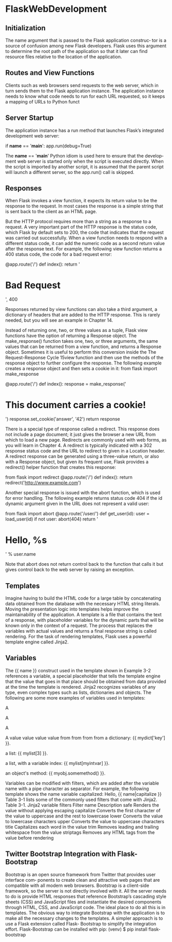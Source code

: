 # FlaskWebDevelopment
## Initialization

The name argument that is passed to the Flask application construc‐
tor is a source of confusion among new Flask developers. Flask uses
this argument to determine the root path of the application so that it
later can find resource files relative to the location of the application.

## Routes and View Functions
Clients such as web browsers send requests to the web server, which in turn sends them
to the Flask application instance. The application instance needs to know what code
needs to run for each URL requested, so it keeps a mapping of URLs to Python funct

## Server Startup
The application instance has a run method that launches Flask’s integrated development
web server:

if __name__ == '__main__':
	app.run(debug=True)

The __name__ == '__main__' Python idiom is used here to ensure that the develop‐
ment web server is started only when the script is executed directly. When the script is
imported by another script, it is assumed that the parent script will launch a different
server, so the app.run() call is skipped.

## Responses
When Flask invokes a view function, it expects its return value to be the response to the
request. In most cases the response is a simple string that is sent back to the client as an
HTML page.

But the HTTP protocol requires more than a string as a response to a request. A very
important part of the HTTP response is the status code, which Flask by default sets to
200, the code that indicates that the request was carried out successfully.
When a view function needs to respond with a different status code, it can add the
numeric code as a second return value after the response text. For example, the following
view function returns a 400 status code, the code for a bad request error:

@app.route('/')
def index():
	return '<h1>Bad Request</h1>', 400

Responses returned by view functions can also take a third argument, a dictionary of
headers that are added to the HTTP response. This is rarely needed, but you will see an
example in Chapter 14.

Instead of returning one, two, or three values as a tuple, Flask view functions have the
option of returning a Response object. The make_response() function takes one, two,
or three arguments, the same values that can be returned from a view function, and
returns a Response object. Sometimes it is useful to perform this conversion inside the
The Request-Response Cycle 15view function and then use the methods of the response object to further configure the
response. The following example creates a response object and then sets a cookie in it:
from flask import make_response

@app.route('/')
def index():
	response = make_response('<h1>This document carries a cookie!</h1>')
	response.set_cookie('answer', '42')
	return response

There is a special type of response called a redirect. This response does not include a
page document; it just gives the browser a new URL from which to load a new page.
Redirects are commonly used with web forms, as you will learn in Chapter 4.
A redirect is typically indicated with a 302 response status code and the URL to redirect
to given in a Location header. A redirect response can be generated using a three-value
return, or also with a Response object, but given its frequent use, Flask provides a
redirect() helper function that creates this response:

from flask import redirect
@app.route('/')
def index():
	return redirect('http://www.example.com')

Another special response is issued with the abort function, which is used for error
handling. The following example returns status code 404 if the id dynamic argument
given in the URL does not represent a valid user:

from flask import abort
@app.route('/user/<id>')
def get_user(id):
	user = load_user(id)
	if not user:
		abort(404)
		return '<h1>Hello, %s</h1>' % user.name

Note that abort does not return control back to the function that calls it but gives control
back to the web server by raising an exception.

## Templates

Imagine having to build the HTML code for a large table by concatenating
data obtained from the database with the necessary HTML string literals. Moving the
presentation logic into templates helps improve the maintainability of the application.
A template is a file that contains the text of a response, with placeholder variables for
the dynamic parts that will be known only in the context of a request. The process that
replaces the variables with actual values and returns a final response string is called
rendering. For the task of rendering templates, Flask uses a powerful template engine
called Jinja2.

## Variables
The {{ name }} construct used in the template shown in Example 3-2 references a
variable, a special placeholder that tells the template engine that the value that goes in
that place should be obtained from data provided at the time the template is rendered.
Jinja2 recognizes variables of any type, even complex types such as lists, dictionaries
and objects. The following are some more examples of variables used in templates:
<p>A
<p>A
<p>A
<p>A
value
value
value
value
from
from
from
from
a dictionary: {{ mydict['key'] }}.</p>
a list: {{ mylist[3] }}.</p>
a list, with a variable index: {{ mylist[myintvar] }}.</p>
an object's method: {{ myobj.somemethod() }}.</p>
Variables can be modified with filters, which are added after the variable name with a
pipe character as separator. For example, the following template shows the name variable
capitalized:
Hello, {{ name|capitalize }}
Table 3-1 lists some of the commonly used filters that come with Jinja2.
Table 3-1. Jinja2 variable filters
Filter name Description
safe Renders the value without applying escaping
capitalize Converts the first character of the value to uppercase and the rest to lowercase
lower Converts the value to lowercase characters
upper Converts the value to uppercase characters
title Capitalizes each word in the value
trim Removes leading and trailing whitespace from the value
striptags Removes any HTML tags from the value before rendering

## Twitter Bootstrap Integration with Flask-Bootstrap

Bootstrap is an open source framework from Twitter that provides user interface com‐
ponents to create clean and attractive web pages that are compatible with all modern
web browsers.
Bootstrap is a client-side framework, so the server is not directly involved with it. All
the server needs to do is provide HTML responses that reference Bootstrap’s cascading
style sheets (CSS) and JavaScript files and instantiate the desired components through
HTML, CSS, and JavaScript code. The ideal place to do all this is in templates.
The obvious way to integrate Bootstrap with the application is to make all the necessary
changes to the templates. A simpler approach is to use a Flask extension called Flask-
Bootstrap to simplify the integration effort. Flask-Bootstrap can be installed with pip:
(venv) $ pip install flask-bootstrap
